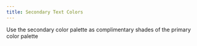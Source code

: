 ```yaml
---
title: Secondary Text Colors
---
```


Use the secondary color palette as complimentary shades of the primary color palette
